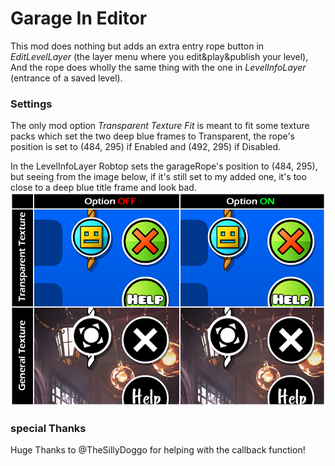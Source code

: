 # Garage In Editor

This mod does nothing but adds an extra entry rope button in *EditLevelLayer* (the layer menu where you edit&play&publish your level),
And the rope does wholly the same thing with the one in *LevelInfoLayer* (entrance of a saved level).

### Settings
The only mod option *Transparent Texture Fit* is meant to fit some texture packs which set the two deep blue frames to Transparent, the rope's position is set to (484, 295) if Enabled and (492, 295) if Disabled.

In the LevelInfoLayer Robtop sets the garageRope's position to (484, 295), but seeing from the image below, if it's still set to my added one, it's too close to a deep blue title frame and look bad.
![img](desc.png)

### special Thanks
Huge Thanks to @TheSillyDoggo for helping with the callback function!